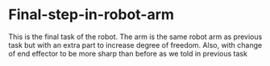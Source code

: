 # Final-step-in-robot-arm
This is the final task of the robot.
The arm is the same robot arm as previous task but with an extra part to increase degree of freedom.
Also, with change of end effector to be more sharp than before as we told in previous task
